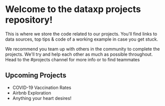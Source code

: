 # Welcome to the dataxp projects repository!

This is where we store the code related to our projects. You'll find links to data sources, top tips & code of a working example in case you get stuck.

We recommend you team up with others in the community to complete the projects. We'll try and help each other as much as possible throughout. Head to the #projects channel for more info or to find teammates

## Upcoming Projects

- COVID-19 Vaccination Rates
- Airbnb Exploration
- Anything your heart desires!
